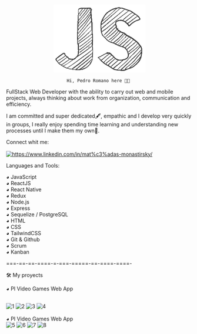 
<p align ="center">&nbsp;<img   align ="center" width = 250px  src="./assets/monophy.gif" alt="matimonas" /></p>

                           Hi, Pedro Romano here 👋🙇                                                        



  FullStack Web Developer with the ability to carry out web and mobile projects, always thinking about work from organization, communication and efficiency.


  I am committed and super dedicated🖋️, empathic
and I develop very quickly in groups, I really enjoy spending time learning and understanding new processes until I make them my own🤺.


Connect whit me:

<a href="https://www.linkedin.com/in/pedroromano-fullstack/" target="blank"><img align="center" src="https://raw.githubusercontent.com/rahuldkjain/github-profile-readme-generator/master/src/images/icons/Social/linked-in-alt.svg" alt="https://www.linkedin.com/in/mat%c3%adas-monastirsky/" height="30" width="40" /></a>
</p>



Languages and Tools:

◕ JavaScript                                                                                                                                              
◕ ReactJS                                                                                                     
◕ React Native                                                                                                                
◕ Redux                                                                                                         
◕ Node.js                                                                                             
◕ Express                                                                                                                   
◕ Sequelize / PostgreSQL                                                                                                                              
◕ HTML                                                                                      
◕ CSS                                                                                                                                   
◕ TailwindCSS                                                                                                                   
◕ Git & Github                                                                                                      
◕ Scrum                                                                                                     
◕ Kanban


===-==-==-====-=-===-=====-==-====-====-

🛠️ My proyects

◕ PI Video Games Web App

<br>
 <div>
  <img src="./assets/1" alt="1" height="30" width="40"/>
  <img src="./assets/2" alt="2" height="30" width="40"/>
  <img src="./assets/3" alt="3" height="30" width="40"/>
  <img src="./assets/4" alt="4" height="30" width="40"/>
</div>

<br>
◕ PI Video Games Web App

<br>
 <div>
  <img src="./assets/5" alt="5" height="30" width="40"/>
  <img src="./assets/6" alt="6" height="30" width="40"/>
  <img src="./assets/7" alt="7" height="30" width="40"/>
  <img src="./assets/8" alt="8" height="30" width="40"/>
</div>
